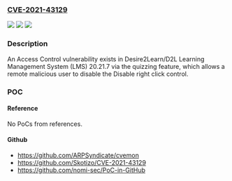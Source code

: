 ### [CVE-2021-43129](https://cve.mitre.org/cgi-bin/cvename.cgi?name=CVE-2021-43129)
![](https://img.shields.io/static/v1?label=Product&message=n%2Fa&color=blue)
![](https://img.shields.io/static/v1?label=Version&message=n%2Fa&color=blue)
![](https://img.shields.io/static/v1?label=Vulnerability&message=n%2Fa&color=brighgreen)

### Description

An Access Control vulnerability exists in Desire2Learn/D2L Learning Management System (LMS) 20.21.7 via the quizzing feature, which allows a remote malicious user to disable the Disable right click control.

### POC

#### Reference
No PoCs from references.

#### Github
- https://github.com/ARPSyndicate/cvemon
- https://github.com/Skotizo/CVE-2021-43129
- https://github.com/nomi-sec/PoC-in-GitHub

